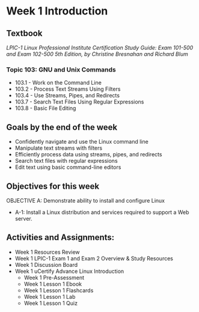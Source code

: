 # Week 1 Introduction

## Textbook
*LPIC-1 Linux Professional Institute Certification Study Guide: Exam 101-500 and Exam 102-500 5th Edition, by Christine Bresnahan and Richard Blum*
### Topic 103: GNU and Unix Commands
- 103.1 - Work on the Command Line
- 103.2 - Process Text Streams Using Filters
- 103.4 - Use Streams, Pipes, and Redirects
- 103.7 - Search Text Files Using Regular Expressions
- 103.8 - Basic File Editing

## Goals by the end of the week
- Confidently navigate and use the Linux command line 
- Manipulate text streams with filters
- Efficiently process data using streams, pipes, and redirects
- Search text files with regular expressions
- Edit text using basic command-line editors

## Objectives for this week
OBJECTIVE A: Demonstrate ability to install and configure Linux
- A-1: Install a Linux distribution and services required to support a Web server.

## Activities and Assignments: 
- Week 1 Resources Review 
- Week 1 LPIC-1 Exam 1 and Exam 2 Overview & Study Resources
- Week 1 Discussion Board
- Week 1 uCertify Advance Linux Introduction
    - Week 1 Pre-Assessment
    - Week 1 Lesson 1 Ebook
    - Week 1 Lesson 1 Flashcards 
    - Week 1 Lesson 1 Lab 
    - Week 1 Lesson 1 Quiz 
